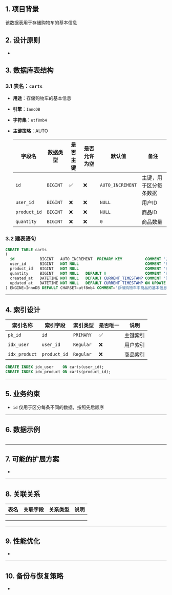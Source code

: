 ## **1. 项目背景**

该数据表用于存储购物车的基本信息

## **2. 设计原则**

- 

## **3. 数据库表结构**

### **3.1 表名：`carts`**

- **用途**：存储购物车的基本信息

- **引擎**：`InnoDB` 

- **字符集**：`utf8mb4`

- **主键策略**：AUTO

  | 字段名          | 数据类型     | 是否主键 | 是否允许为空 | 默认值              | 备注          |
  |--------------|----------| ------- | ------------ |------------------|-------------|
  | `id`         | `BIGINT` | ✅       | ❌            | `AUTO_INCREMENT` | 主键，用于区分每条数据 |
  | `user_id`    | `BIGINT` | ❌       | ❌            | `NULL`           | 用户ID        |
  | `product_id` | `BIGINT` | ❌       | ❌            | `NULL`           | 商品ID        |
  | `quantity`   | `BIGINT` | ❌       | ❌            | `0`              | 商品数量        |

### 3.2 建表语句

```sql
CREATE TABLE carts
(
  id           BIGINT   AUTO_INCREMENT  PRIMARY KEY          COMMENT '主键，区分数据',
  user_id      BIGINT   NOT NULL                             COMMENT '用户ID',
  product_id   BIGINT   NOT NULL                             COMMENT '商品ID',
  quantity     BIGINT   NOT NULL   DEFAULT 0                 COMMENT '商品数量',
  created_at   DATETIME NOT NULL   DEFAULT CURRENT_TIMESTAMP COMMENT '账户创建时间',
  updated_at   DATETIME NOT NULL   DEFAULT CURRENT_TIMESTAMP ON UPDATE CURRENT_TIMESTAMP COMMENT '账户更新时间'
) ENGINE=InnoDB DEFAULT CHARSET=utf8mb4 COMMENT='存储购物车中商品的基本信息';

```

------

## **4. 索引设计**

| **索引名称**      | **索引字段**     | **索引类型** | **是否唯一** | **说明** |
|---------------|--------------| ------------ | ------------ |--------|
| `pk_id`       | `id`         | `PRIMARY`    | ✅            | 主键索引   |
| `idx_user`    | `user_id`    | `Regular`    | ❌            | 用户索引   |
| `idx_product` | `product_id` | `Regular`    | ❌            | 商品索引   |

```sql
CREATE INDEX idx_user    ON carts(user_id);
CREATE INDEX idx_product ON carts(product_id);
```

------

## **5. 业务约束**

- `id` 仅用于区分每条不同的数据，按照先后顺序

------

## **6. 数据示例**

```sql

```

------

## **7. 可能的扩展方案**

- 

------

## **8. 关联关系**

| **表名** | **关联字段** | **关系类型** | **说明** |
| -------- | ------------ | ------------ | -------- |
|          |              |              |          |
|          |              |              |          |
|          |              |              |          |

------

## **9. 性能优化**

- 

------

## **10. 备份与恢复策略**

- 